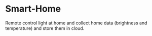 # Smart-Home
Remote control light at home and collect home data (brightness and temperature) and store them in cloud.
